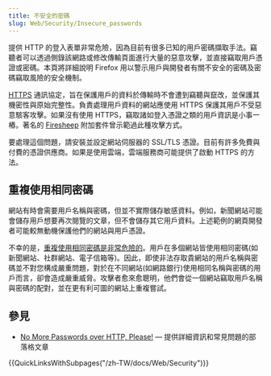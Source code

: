 ```yaml
---
title: 不安全的密碼
slug: Web/Security/Insecure_passwords
---
```


提供 HTTP 的登入表單非常危險，因為目前有很多已知的用戶密碼擷取手法。竊聽者可以透過側錄該網路或修改傳輸頁面進行大量的惡意攻擊，並直接竊取用戶憑證或密碼。本頁將詳細說明 Firefox 用以警示用戶與開發者有關不安全的密碼及密碼竊取風險的安全機制。

[HTTPS](/zh-TW/docs/Glossary/https) 通訊協定，旨在保護用戶的資料於傳輸時不會遭到竊聽與竄改，並保護其機密性與原始完整性。負責處理用戶資料的網站應使用 HTTPS 保護其用戶不受惡意駭客攻擊。如果沒有使用 HTTPS，竊取諸如登入憑證之類的用戶資訊是小事一樁。著名的 [Firesheep](https://codebutler.github.io/firesheep/) 附加套件曾示範過此種攻擊方式。

要處理這個問題，請安裝並設定網站伺服器的 SSL/TLS 憑證。目前有許多免費與付費的憑證供應商。如果是使用雲端，雲端服務商可能提供了啟動 HTTPS 的方法。

## 重複使用相同密碼

網站有時會需要用戶名稱與密碼，但並不實際儲存敏感資料。例如，新聞網站可能會儲存用戶想要再次閱覽的文章，但不會儲存其它用戶資料。上述範例的網頁開發者可能較無動機保護他們的網站與用戶憑證。

不幸的是，[重複使用相同密碼是非常危險的](https://www.lightbluetouchpaper.org/2011/02/09/measuring-password-re-use-empirically/)。用戶在多個網站皆使用相同密碼(如新聞網站、社群網站、電子信箱等)。因此，即使非法存取貴網站的用戶名稱與密碼並不對您構成嚴重問題，對於在不同網站(如網路銀行)使用相同名稱與密碼的用戶而言，卻會造成嚴重威脅。攻擊者愈來愈聰明，他們會從一個網站竊取用戶名稱與密碼的配對，並在更有利可圖的網站上重複嘗試。

## 參見

- [No More Passwords over HTTP, Please!](https://blog.mozilla.org/tanvi/2016/01/28/no-more-passwords-over-http-please/) — 提供詳細資訊和常見問題的部落格文章

{{QuickLinksWithSubpages("/zh-TW/docs/Web/Security")}}
